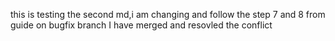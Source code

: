 
this is testing the second md,i am changing and follow the step  7 and 8 from guide on bugfix branch
I have merged and resovled the conflict 
